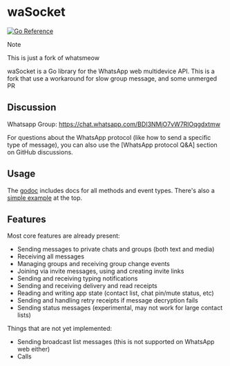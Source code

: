 # waSocket
[![Go Reference](https://pkg.go.dev/badge/github.com/techwiz37/waSocket/.svg)](https://pkg.go.dev/github.com/techwiz37/waSocket/)
> [!NOTE]  
> This is just a fork of whatsmeow

waSocket is a Go library for the WhatsApp web multidevice API.
This is a fork that use a workaround for slow group message, and some unmerged PR

## Discussion
<!-- Matrix room: [#waSocket:maunium.net](https://matrix.to/#/#waSocket:maunium.net) -->
Whatsapp Group: https://chat.whatsapp.com/BDI3NMjO7vW7RlOqgdxtmw

For questions about the WhatsApp protocol (like how to send a specific type of
message), you can also use the [WhatsApp protocol Q&A] section on GitHub
discussions.

<!-- [WhatsApp protocol Q&A]: https://github.com/tulir/waSocket/discussions/categories/whatsapp-protocol-q-a -->

## Usage
The [godoc](https://pkg.go.dev/github.com/techwiz37/waSocket/) includes docs for all methods and event types.
There's also a [simple example](https://pkg.go.dev/github.com/techwiz37/waSocket/#example-package) at the top.

## Features
Most core features are already present:

* Sending messages to private chats and groups (both text and media)
* Receiving all messages
* Managing groups and receiving group change events
* Joining via invite messages, using and creating invite links
* Sending and receiving typing notifications
* Sending and receiving delivery and read receipts
* Reading and writing app state (contact list, chat pin/mute status, etc)
* Sending and handling retry receipts if message decryption fails
* Sending status messages (experimental, may not work for large contact lists)

Things that are not yet implemented:

* Sending broadcast list messages (this is not supported on WhatsApp web either)
* Calls
